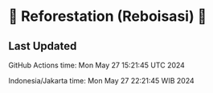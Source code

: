 
# 🌳 Reforestation (Reboisasi) 🌲

## Last Updated

GitHub Actions time: Mon May 27 15:21:45 UTC 2024

Indonesia/Jakarta time: Mon May 27 22:21:45 WIB 2024
